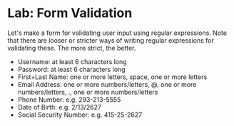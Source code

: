 


# Lab: Form Validation

Let's make a form for validating user input using regular expressions. Note that there are looser or stricter ways of writing regular expressions for validating these. The more strict, the better.

- Username: at least 6 characters long
- Password: at least 6 characters long
- First+Last Name: one or more letters, space, one or more letters
- Email Address: one or more numbers/letters, @, one or more numbers/letters, ., one or more numbers/letters
- Phone Number: e.g. 293-213-5555
- Date of Birth: e.g. 2/13/2627
- Social Security Number: e.g. 415-25-2627
